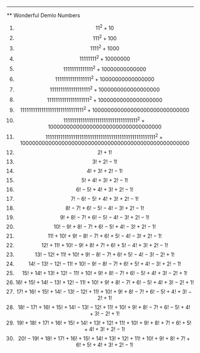 ***
** Wonderful Demlo Numbers
1. $$11^2 + 10$$
2. $$111^2 + 100$$
3. $$1111^2 + 1000$$
4. $$11111111^2 + 10000000$$
5. $$11111111111111^2 + 10000000000000$$
6. $$11111111111111111^2 + 10000000000000000$$
7. $$1111111111111111111^2 + 1000000000000000000$$
8. $$11111111111111111111^2 + 10000000000000000000$$
9. $$111111111111111111111111111111^2 + 100000000000000000000000000000$$
10. $$11111111111111111111111111111111111^2 + 10000000000000000000000000000000000$$
11. $$1111111111111111111111111111111111111111111111111111^2 + 1000000000000000000000000000000000000000000000000000$$
12. $$2!+1!$$
13. $$3!+2!-1!$$
14. $$4!+3!+2!-1!$$
15. $$5!+4!+3!+2!-1!$$
16. $$6!-5!+4!+3!+2!-1!$$
17. $$7!-6!-5!+4!+3!+2!-1!$$
18. $$8!-7!+6!-5!-4!-3!+2!-1!$$
19. $$9!+8!-7!+6!-5!-4!-3!+2!-1!$$
20. $$10!-9!+8!-7!+6!-5!+4!-3!+2!-1!$$
21. $$11!+10!+9!-8!-7!+6!+5!-4!-3!+2!-1!$$
22. $$12!+11!+10!-9!+8!+7!+6!+5!-4!+3!+2!-1!$$ 
23. $$13!-12!+11!+10!+9!-8!-7!+6!+5!-4!-3!-2!+1!$$
24. $$14!-13!-12!-11!+10!-9!-8!-7!+6!+5!+4!-3!+2!-1!$$
25. $$15!+14!+13!+12!-11!+10!+9!+8!-7!+6!-5!+4!+3!-2!+1!$$
26. $$16!+15!+14!-13!+12!-11!+10!+9!+8!-7!+6!-5!+4!+3!-2!+1!$$
27. $$17!+16!+15!+14!-13!-12!+11!+10!+9!+8!-7!+6!-5!+4!+3!-2!+1!$$
28. $$18!-17!+16!+15!+14!-13!-12!+11!+10!+9!+8!-7!+6!-5!+4!+3!-2!+1!$$
29. $$19!+18!+17!+16!+15!+14!+13!+12!+11!+10!+9!+8!+7!+6!+5!+4!+3!+2!-1!$$
30. $$20!-19!+18!+17!+16!+15!+14!+13!+12!+11!+10!+9!+8!+7!+6!+5!+4!+3!+2!-1!$$


<html lang="en">
<head>
<meta http-equiv="content-type" content="text/html; charset=utf-8">
<script type="text/javascript" charset="utf-8" src="
https://cdn.mathjax.org/mathjax/latest/MathJax.js?config=TeX-AMS-MML_HTMLorMML,
https://vincenttam.github.io/javascripts/MathJaxLocal.js"></script>
</head>
